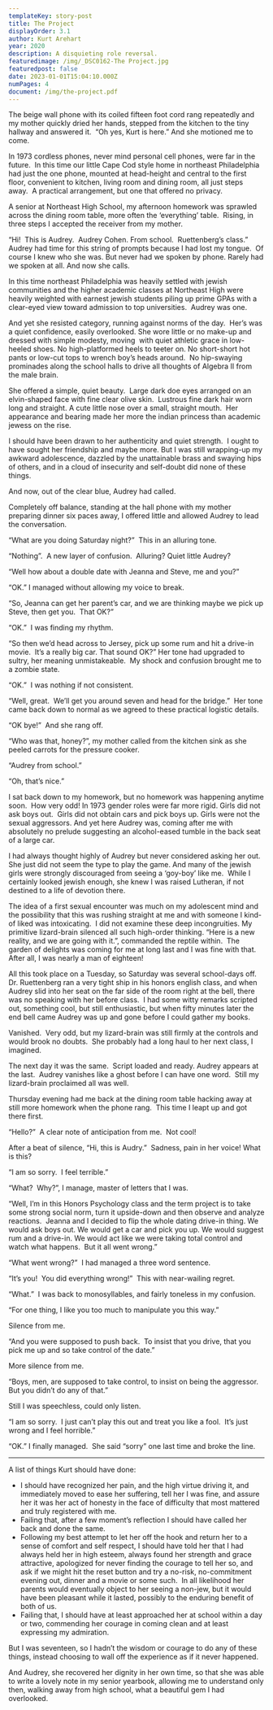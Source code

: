```yaml
---
templateKey: story-post
title: The Project
displayOrder: 3.1
author: Kurt Arehart
year: 2020
description: A disquieting role reversal.
featuredimage: /img/_DSC0162-The Project.jpg
featuredpost: false
date: 2023-01-01T15:04:10.000Z
numPages: 4
document: /img/the-project.pdf
---
```

​The beige wall phone with its coiled fifteen foot cord rang repeatedly and my mother quickly dried her hands,
stepped from the kitchen to the tiny hallway and answered it.  “Oh yes, Kurt is here.” And she motioned me to come. 

In 1973 cordless phones, never mind personal cell phones, were far in the future.  In this time our little
Cape Cod style home in northeast Philadelphia had just the one phone, mounted at head-height and central to
the first floor, convenient to kitchen, living room and dining room, all just steps away.  A practical arrangement,
but one that offered no privacy.

A senior at Northeast High School, my afternoon homework was sprawled across the dining room table, more often
the ‘everything’ table.  Rising, in three steps I accepted the receiver from my mother.

“Hi!  This is Audrey.  Audrey Cohen. From school.  Ruettenberg’s class.” Audrey had time for this
string of prompts because I had lost my tongue.  Of course I knew who she was. But never had we
spoken by phone. Rarely had we spoken at all. And now she calls.

In this time northeast Philadelphia was heavily settled with jewish communities and the higher academic classes
at Northeast High were heavily weighted with earnest jewish students piling up prime GPAs with a clear-eyed view
toward admission to top universities.  Audrey was one.

And yet she resisted category, running against norms of the day.  Her’s was a quiet confidence, easily overlooked.
She wore little or no make-up and dressed with simple modesty, moving  with quiet athletic grace in low-heeled shoes.
No high-platformed heels to teeter on. No short-short hot pants or low-cut tops to wrench boy’s heads around. 
No hip-swaying prominades along the school halls to drive all thoughts of Algebra II from the male brain.

She offered a simple, quiet beauty.  Large dark doe eyes arranged on an elvin-shaped face with fine clear olive skin. 
Lustrous fine dark hair worn long and straight. A cute little nose over a small, straight mouth.  Her appearance
and bearing made her more the indian princess than academic jewess on the rise.

I should have been drawn to her authenticity and quiet strength.  I ought to have sought her friendship and maybe
more. But I was still wrapping-up my awkward adolescence, dazzled by the unattainable brass and swaying hips of
others, and in a cloud of insecurity and self-doubt did none of these things.

And now, out of the clear blue, Audrey had called.

Completely off balance, standing at the hall phone with my mother preparing dinner six paces away, I offered
little and allowed Audrey to lead the conversation.

“What are you doing Saturday night?”  This in an alluring tone.

“Nothing”.  A new layer of confusion.  Alluring? Quiet little Audrey?

“Well how about a double date with Jeanna and Steve, me and you?”

“OK.” I managed without allowing my voice to break.

“So, Jeanna can get her parent’s car, and we are thinking maybe we pick up Steve, then get you.  That OK?”

“OK.”  I was finding my rhythm.

“So then we’d head across to Jersey, pick up some rum and hit a drive-in movie.  It’s a really big car. That sound OK?”
Her tone had upgraded to sultry, her meaning unmistakeable.  My shock and confusion brought me to a zombie state.

“OK.”  I was nothing if not consistent.

“Well, great.  We’ll get you around seven and head for the bridge.”  Her tone came back down to normal as we agreed to
these practical logistic details.

“OK bye!”  And she rang off.

“Who was that, honey?”, my mother called from the kitchen sink as she peeled carrots for the pressure cooker.

“Audrey from school.”

“Oh, that’s nice.”

I sat back down to my homework, but no homework was happening anytime soon.  How very odd! In 1973 gender roles were far more rigid.
Girls did not ask boys out.  Girls did not obtain cars and pick boys up. Girls were not the sexual aggressors. And yet here Audrey
was, coming after me with absolutely no prelude suggesting an alcohol-eased tumble in the back seat of a large car.

I had always thought highly of Audrey but never considered asking her out.  She just did not seem the type to play the game.
And many of the jewish girls were strongly discouraged from seeing a ‘goy-boy’ like me.  While I certainly looked jewish enough,
she knew I was raised Lutheran, if not destined to a life of devotion there.

The idea of a first sexual encounter was much on my adolescent mind and the possibility that this was rushing straight at me
and with someone I kind-of liked was intoxicating.  I did not examine these deep incongruities. My primitive lizard-brain
silenced all such high-order thinking. “Here is a new reality, and we are going with it.”, commanded the reptile within. 
The garden of delights was coming for me at long last and I was fine with that. After all, I was nearly a man of eighteen!



All this took place on a Tuesday, so Saturday was several school-days off.  Dr. Ruettenberg ran a very tight ship in his
honors english class, and when Audrey slid into her seat on the far side of the room right at the bell, there was no
speaking with her before class.  I had some witty remarks scripted out, something cool, but still enthusiastic, but when
fifty minutes later the end bell came Audrey was up and gone before I could gather my books.

Vanished.  Very odd, but my lizard-brain was still firmly at the controls and would brook no doubts.  She probably had a
long haul to her next class, I imagined.

The next day it was the same.  Script loaded and ready. Audrey appears at the last.  Audrey vanishes like a ghost before
I can have one word.  Still my lizard-brain proclaimed all was well.

Thursday evening had me back at the dining room table hacking away at still more homework when the phone rang. 
This time I leapt up and got there first.

“Hello?”  A clear note of anticipation from me.  Not cool!

After a beat of silence, “Hi, this is Audry.”  Sadness, pain in her voice! What is this?

“I am so sorry.  I feel terrible.”

“What?  Why?”, I manage, master of letters that I was.

“Well, I’m in this Honors Psychology class and the term project is to take some strong social norm, turn it
upside-down and then observe and analyze reactions.  Jeanna and I decided to flip the whole dating drive-in thing.
We would ask boys out. We would get a car and pick you up. We would suggest rum and a drive-in. We would act like
we were taking total control and watch what happens.  But it all went wrong.”

“What went wrong?”  I had managed a three word sentence.

“It’s you!  You did everything wrong!”  This with near-wailing regret.

“What.”  I was back to monosyllables, and fairly toneless in my confusion.

“For one thing, I like you too much to manipulate you this way.”

Silence from me.

“And you were supposed to push back.  To insist that you drive, that you pick me up and so take control of the date.”

More silence from me.

“Boys, men, are supposed to take control, to insist on being the aggressor.  But you didn’t do any of that.”

Still I was speechless, could only listen.

“I am so sorry.  I just can’t play this out and treat you like a fool.  It’s just wrong and I feel horrible.”

“OK.” I finally managed.  She said “sorry” one last time and broke the line. 

---------------------------

A list of things Kurt should have done:
- I should have recognized her pain, and the high virtue driving it, and immediately moved to ease her suffering,
  tell her I was fine, and assure her it was her act of honesty in the face of difficulty that most mattered and
  truly registered with me.
- Failing that, after a few moment’s reflection I should have called her back and done the same.
- Following my best attempt to let her off the hook and return her to a sense of comfort and self respect, I
  should have told her that I had always held her in high esteem, always found her strength and grace attractive,
  apologized for never finding the courage to tell her so, and ask if we might hit the reset button and try a no-risk,
  no-commitment evening out, dinner and a movie or some such.  In all likelihood her parents would eventually object
  to her seeing a non-jew, but it would have been pleasant while it lasted, possibly to the enduring benefit of both of us.
- Failing that, I should have at least approached her at school within a day or two, commending her courage in
  coming clean and at least expressing my admiration.

But I was seventeen, so I hadn’t the wisdom or courage to do any of these things, instead choosing to wall off
the experience as if it never happened.

And Audrey, she recovered her dignity in her own time, so that she was able to write a lovely note in my senior
yearbook, allowing me to understand only then, walking away from high school, what a beautiful gem I had overlooked.
